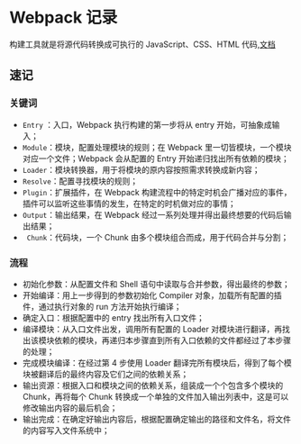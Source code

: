 # Webpack 记录

构建工具就是将源代码转换成可执行的 JavaScript、CSS、HTML 代码,[文档](https://webpack.docschina.org/concepts/)

## 速记

### 关键词

- `Entry` ：入口，Webpack 执行构建的第一步将从 entry 开始，可抽象成输入；
- `Module`：模块，配置处理模块的规则；在 Webpack 里一切皆模块，一个模块对应一个文件；Webpack 会从配置的 Entry 开始递归找出所有依赖的模块；
- `Loader`：模块转换器，用于将模块的原内容按照需求转换成新内容；
- `Resolve`：配置寻找模块的规则；
- `Plugin`：扩展插件，在 Webpack 构建流程中的特定时机会广播对应的事件，插件可以监听这些事情的发生，在特定的时机做对应的事情；
- `Output`：输出结果，在 Webpack 经过一系列处理并得出最终想要的代码后输出结果；
- ` Chunk`：代码块，一个 Chunk 由多个模块组合而成，用于代码合并与分割；

### 流程

- 初始化参数：从配置文件和 Shell 语句中读取与合并参数，得出最终的参数；
- 开始编译：用上一步得到的参数初始化 Compiler 对象，加载所有配置的插件，通过执行对象的 run 方法开始执行编译；
- 确定入口：根据配置中的 entry 找出所有入口文件；
- 编译模块：从入口文件出发，调用所有配置的 Loader 对模块进行翻译，再找出该模块依赖的模块，再递归本步骤直到所有入口依赖的文件都经过了本步骤的处理；
- 完成模块编译：在经过第 4 步使用 Loader 翻译完所有模块后，得到了每个模块被翻译后的最终内容及它们之间的依赖关系；
- 输出资源：根据入口和模块之间的依赖关系，组装成一个个包含多个模块的 Chunk，再将每个 Chunk 转换成一个单独的文件加入输出列表中，这是可以修改输出内容的最后机会；
- 输出完成：在确定好输出内容后，根据配置确定输出的路径和文件名，将文件的内容写入文件系统中；

